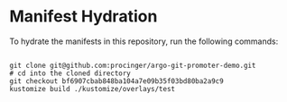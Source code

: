 
# Manifest Hydration

To hydrate the manifests in this repository, run the following commands:

```shell

git clone git@github.com:procinger/argo-git-promoter-demo.git
# cd into the cloned directory
git checkout bf6907cbab848ba104a7e09b35f03bd80ba2a9c9
kustomize build ./kustomize/overlays/test
```